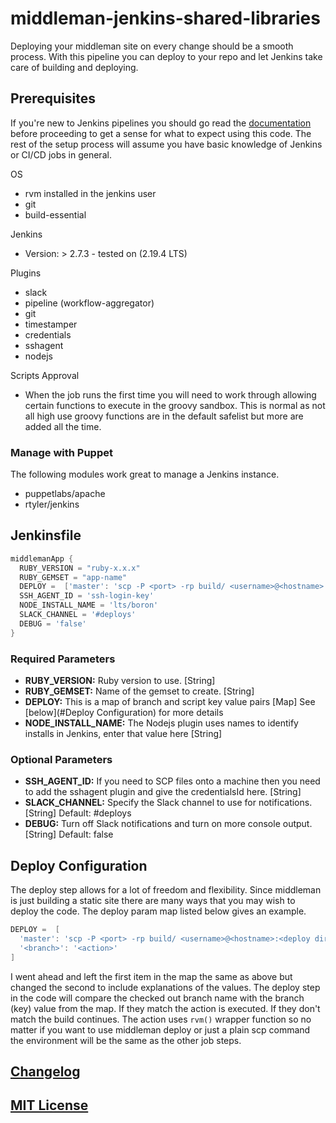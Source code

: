 # middleman-jenkins-shared-libraries

Deploying your middleman site on every change should be a smooth process. With this pipeline you can deploy to your repo and let Jenkins take care of building and deploying.

## Prerequisites

If you're new to Jenkins pipelines you should go read the [documentation](https://jenkins.io/doc/book/pipeline/) before proceeding to get a sense for what to expect using this code. The rest of the setup process will assume you have basic knowledge of Jenkins or CI/CD jobs in general.

OS
  - rvm installed in the jenkins user
  - git
  - build-essential

Jenkins
  - Version: > 2.7.3 - tested on (2.19.4 LTS)
  
Plugins
  - slack
  - pipeline (workflow-aggregator)
  - git
  - timestamper
  - credentials
  - sshagent
  - nodejs

Scripts Approval
- When the job runs the first time you will need to work through allowing certain functions to execute in the groovy sandbox. This is normal as not all high use groovy functions are in the default safelist but more are added all the time.

### Manage with Puppet
The following modules work great to manage a Jenkins instance.

- puppetlabs/apache
- rtyler/jenkins

## Jenkinsfile

``` groovy
middlemanApp {
  RUBY_VERSION = "ruby-x.x.x"
  RUBY_GEMSET = "app-name"
  DEPLOY =  ['master': 'scp -P <port> -rp build/ <username>@<hostname>:<deploy directory>', 'stage': '', 'dev': '', ... ]
  SSH_AGENT_ID = 'ssh-login-key'
  NODE_INSTALL_NAME = 'lts/boron'
  SLACK_CHANNEL = '#deploys'
  DEBUG = 'false'
}
```

### Required Parameters

- **RUBY_VERSION:** Ruby version to use. [String]
- **RUBY_GEMSET:** Name of the gemset to create. [String]
- **DEPLOY:** This is a map of branch and script key value pairs [Map] See [below](#Deploy Configuration) for more details
- **NODE_INSTALL_NAME:** The Nodejs plugin uses names to identify installs in Jenkins, enter that value here [String]

### Optional Parameters

- **SSH_AGENT_ID:** If you need to SCP files onto a machine then you need to add the sshagent plugin and give the credentialsId here. [String]
- **SLACK_CHANNEL:** Specify the Slack channel to use for notifications. [String] Default: #deploys
- **DEBUG:** Turn off Slack notifications and turn on more console output. [String] Default: false

## Deploy Configuration

The deploy step allows for a lot of freedom and flexibility. Since middleman is just building a static site there are many ways that you may wish to deploy the code. The deploy param map listed below gives an example.

```groovy
DEPLOY =  [
  'master': 'scp -P <port> -rp build/ <username>@<hostname>:<deploy directory>', 
  '<branch>': '<action>'
]
```

I went ahead and left the first item in the map the same as above but changed the second to include explanations of the values. The deploy step in the code will compare the checked out branch name with the branch (key) value from the map. If they match the action is executed. If they don't match the build continues. The action uses `rvm()` wrapper function so no matter if you want to use middleman deploy or just a plain scp command the environment will be the same as the other job steps.

## [Changelog](CHANGELOG.md)

## [MIT License](LICENSE)

